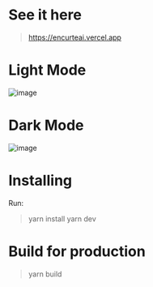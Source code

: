 # See it here
> https://encurteai.vercel.app

# Light Mode
![image](https://github.com/user-attachments/assets/0615fe6a-bae6-43bc-8913-680cf39c188c)

# Dark Mode
![image](https://github.com/user-attachments/assets/cae9539a-6179-480b-9746-71d90791cdf4)

# Installing
Run: 
> yarn install
> yarn dev

# Build for production
> yarn build
